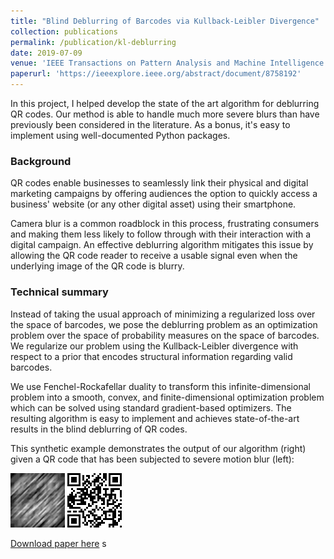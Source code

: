 ```yaml
---
title: "Blind Deblurring of Barcodes via Kullback-Leibler Divergence"
collection: publications
permalink: /publication/kl-deblurring
date: 2019-07-09
venue: 'IEEE Transactions on Pattern Analysis and Machine Intelligence'
paperurl: 'https://ieeexplore.ieee.org/abstract/document/8758192'
---
```

In this project, I helped develop the state of the art algorithm for deblurring QR codes. Our method is able to handle much more severe blurs than have previously been considered in the literature. As a bonus, it's easy to implement using well-documented Python packages.

### Background

QR codes enable businesses to seamlessly link their physical and digital marketing campaigns by offering audiences the option to quickly access a business' website (or any other digital asset) using their smartphone.

Camera blur is a common roadblock in this process, frustrating consumers and making them less likely to follow through with their interaction with a digital campaign. An effective deblurring algorithm mitigates this issue by allowing the QR code reader to receive a usable signal even when the underlying image of the QR code is blurry.

### Technical summary

Instead of taking the usual approach of minimizing a regularized loss over the space of barcodes, we pose the deblurring problem as an optimization problem over the space of probability measures on the space of barcodes. We regularize our problem using the Kullback-Leibler divergence with respect to a prior that encodes structural information regarding valid barcodes.

We use Fenchel-Rockafellar duality to transform this infinite-dimensional problem into a smooth, convex, and finite-dimensional optimization problem which can be solved using standard gradient-based optimizers. The resulting algorithm is easy to implement and achieves state-of-the-art results in the blind deblurring of QR codes.

This synthetic example demonstrates the output of our algorithm (right) given a QR code that has been subjected to severe motion blur (left):

![Blurry QR code](/images/Var(0.01)Width(29)Blurw(21)Upscl(3)blurred.png "Blurry QR code")
![Output of our algorithm](/images/FinalVar(0.01)Width(29)Blurw(21)Upscl(3)normalizeddeblurred.png "Ours")

[Download paper here](http://www.math.mcgill.ca/rchoksi/pub/KL.pdf)
s
